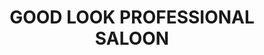 ---
title: "GOOD LOOK PROFESSIONAL SALOON"
url: /kasaragod/good-look-professional-saloon/
shop: hairdresser
---